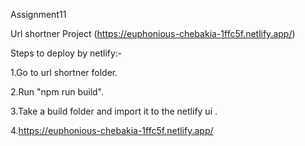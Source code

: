 Assignment11

Url shortner Project (https://euphonious-chebakia-1ffc5f.netlify.app/)

Steps to deploy by netlify:-

1.Go to url shortner folder.

2.Run "npm run build".

3.Take a build folder and import it to the netlify ui .

4.https://euphonious-chebakia-1ffc5f.netlify.app/

